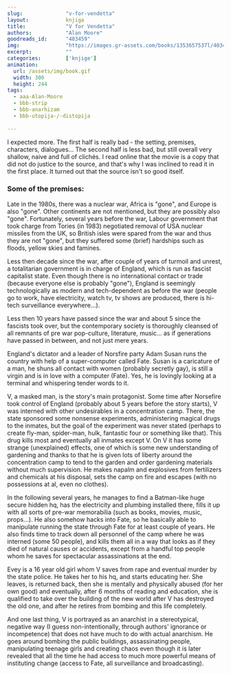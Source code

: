 ```yaml
---
slug:              "v-for-vendetta"
layout:            knjiga
title:             "V for Vendetta"
authors:           "Alan Moore"
goodreads_id:      "403459"
img:               "https://images.gr-assets.com/books/1353657537l/403459.jpg"
excerpt:           ""
categories:        ['knjige']
animation:
  url: /assets/img/book.gif
  width: 300
  height: 244
tags:
  - aaa-Alan-Moore
  - bbb-strip
  - bbb-anarhizam
  - bbb-utopija-/-distopija
  
---
```


I expected more. The first half is really bad - the setting, premises, characters, dialogues... The second half is less 
bad, but still overall very shallow, naive and full of clichés. I read online that the movie is a copy that did not do 
justice to the source, and that's why I was inclined to read it in the first place. It turned out that the source isn't 
so good itself.

### Some of the premises:

Late in the 1980s, there was a nuclear war, Africa is "gone", and Europe is also "gone". Other continents are not 
mentioned, but they are possibly also "gone". Fortunately, several years before the war, Labour government that took 
charge from Tories (in 1983) negotiated removal of USA nuclear missiles from the UK, so British isles were spared from 
the war and thus they are not "gone", but they suffered some (brief) hardships such as floods, yellow skies and famines.

Less then decade since the war, after couple of years of turmoil and unrest, a totalitarian government is in charge of 
England, which is run as fascist capitalist state. Even though there is no international contact or trade (because 
everyone else is probably "gone"), England is seemingly technologically as modern and tech-dependent as before the 
war (people go to work, have electricity, watch tv, tv shows are produced, there is hi-tech surveillance everywhere...).

Less then 10 years have passed since the war and about 5 since the fascists took over, but the contemporary society is 
thoroughly cleansed of all remnants of pre war pop-culture, literature, music... as if generations have passed in 
between, and not just mere years.

England's dictator and a leader of Norsfire party Adam Susan runs the country with help of a super-computer called Fate. 
Susan is a caricature of a man, he shuns all contact with women (probably secretly gay), is still a virgin and is in 
love with a computer (Fate). Yes, he is lovingly looking at a terminal and whispering tender words to it.

V, a masked man, is the story's main protagonist. Some time after Norsefire took control of England (probably about 5 
years before the story starts), V was interned with other undesirables in a concentration camp. There, the state 
sponsored some nonsense experiments, administering magical drugs to the inmates, but the goal of the experiment was 
never stated (perhaps to create fly-man, spider-man, hulk, fantastic four or something like that). This drug kills most 
and eventually all inmates except V. On V it has some strange (unexplained) effects, one of which is some new 
understanding of gardening and thanks to that he is given lots of liberty around the concentration camp to tend to the 
garden and order gardening materials without much supervision. He makes napalm and explosives from fertilizers and 
chemicals at his disposal, sets the camp on fire and escapes (with no possessions at al, even no clothes).

In the following several years, he manages to find a Batman-like huge secure hidden hq, has the electricity and plumbing 
installed there, fills it up with all sorts of pre-war memorabilia (such as books, movies, music, props...). He also 
somehow hacks into Fate, so he basically able to manipulate running the state through Fate for at least couple of years. 
He also finds time to track down all personnel of the camp where he was interned (some 50 people), and kills them all 
in a way that looks as if they died of natural causes or accidents, except from a handful top people whom he saves for 
spectacular assassinations at the end.

Evey is a 16 year old girl whom V saves from rape and eventual murder by the state police. He takes her to his hq, and 
starts educating her. She leaves, is returned back, then she is mentally and physically abused (for her own good) and 
eventually, after 6 months of reading and education, she is qualified to take over the building of the new world after 
V has destroyed the old one, and after he retires from bombing and this life completely.

And one last thing, V is portrayed as an anarchist in a stereotypical, negative way (I guess non-intentionally, through 
authors' ignorance or incompetence) that does not have much to do with actual anarchism. He goes around bombing the 
public buildings, assassinating people, manipulating teenage girls and creating chaos even though it is later revealed 
that all the time he had access to much more powerful means of instituting change (access to Fate, all surveillance and 
broadcasting).